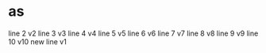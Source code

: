 # as

line 2 v2
line 3 v3
line 4 v4
line 5 v5
line 6 v6
line 7 v7
line 8 v8
line 9 v9
line 10 v10
new line v1